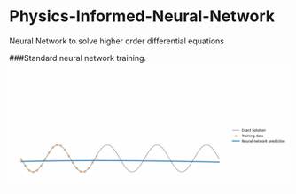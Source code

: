 # Physics-Informed-Neural-Network
Neural Network to solve higher order differential equations

###Standard neural network training.
![alt-text](https://github.com/Avazbek2002/Physics-Informed-Neural-Network/blob/main/nn.gif)
